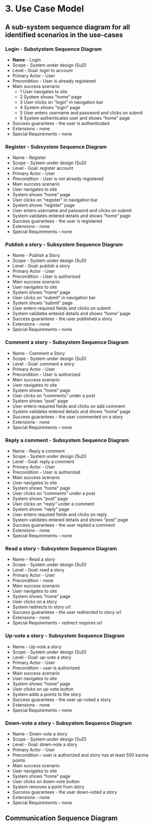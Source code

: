 
# 3. Use Case Model

## A sub-system sequence diagram for all identified scenarios in the use-cases


### Login - Substystem Sequence Diagram

* **Name** - Login
* Scope - System under design (SuD)
* Level - Goal: login to account
* Primary Actor - User
* Precondition - User is already registered
* Main success scenario 
	+ 1 User navigates to site
    + 2 System shows “home” page
    + 3 User clicks on “login” in navigation bar
    + 4 System shows “login” page
    + 5 User enters username and password and clicks on submit
    + 6 System authenticates user and shows “home” page
* Success guarantees - the user is authenticated
* Extensions - none
* Special Requirements – none 


### Register - Subsystem Sequence Diagram

* Name - Register
* Scope - System under design (SuD)
* Level - Goal: register account
* Primary Actor - User
* Precondition - User is not already registered
* Main success scenario 
* User navigates to site
* System shows “home” page
* User clicks on “register” in navigation bar
* System shows “register” page
* User enters username and password and clicks on submit
* System validates entered details and shows “home” page
* Success guarantees - the user is registered 
* Extensions - none
* Special Requirements – none


### Publish a story - Subsystem Sequence Diagram

* Name - Publish a Story 
* Scope - System under design (SuD)
* Level - Goal: publish a story
* Primary Actor - User
* Precondition - User is authorized
* Main success scenario 
* User navigates to site
* System shows “home” page
* User clicks on “submit” in navigation bar
* System shows “submit” page
* User enters required fields and clicks on submit
* System validates entered details and shows “home” page
* Success guarantees - the user published a story
* Extensions - none
* Special Requirements – none


### Comment a story - Subsystem Sequence Diagram

* Name - Comment a Story 
* Scope - System under design (SuD)
* Level - Goal: comment a story
* Primary Actor - User
* Precondition - User is authorized
* Main success scenario 
* User navigates to site
* System shows “home” page
* User clicks on “comments” under a post
* System shows “post” page
* User enters required fields and clicks on add comment
* System validates entered details and shows “home” page
* Success guarantees - the user commented on a story
* Extensions - none
* Special Requirements – none


### Reply a comment - Subsystem Sequence Diagram


* Name - Reply a comment 
* Scope - System under design (SuD)
* Level - Goal: reply a comment
* Primary Actor - User
* Precondition - User is authorized
* Main success scenario 
* User navigates to site
* System shows “home” page
* User clicks on “comments” under a post
* System shows “post” page
* User clicks on “reply” under a comment
* System shows “reply” page
* User enters required fields and clicks on reply
* System validates entered details and shows “post” page
* Success guarantees - the user replied a comment
* Extensions - none
* Special Requirements – none


### Read a story - Subsystem Sequence Diagram

* Name – Read a story
* Scope - System under design (SuD)
* Level - Goal: read a story
* Primary Actor - User
* Precondition - none
* Main success scenario 
* User navigates to site
* System shows “home” page
* User clicks on a story
* System redirects to story url
* Success guarantees - the user redirected to story url
* Extensions - none
* Special Requirements – redirect requires url


### Up-vote a story - Subsystem Sequence Diagram

* Name – Up-vote a story
* Scope - System under design (SuD)
* Level - Goal: up-vote a story
* Primary Actor - User
* Precondition - user is authorized
* Main success scenario 
* User navigates to site
* System shows “home” page
* User clicks on up-vote button 
* System adds a points to the story
* Success guarantees - the user up-voted a story
* Extensions - none
* Special Requirements – none


### Down-vote a story - Subsystem Sequence Diagram

* Name – Down-vote a story
* Scope - System under design (SuD)
* Level - Goal: down-vote a story
* Primary Actor - User
* Precondition – user is authorized and story has at least 500 karma points 
* Main success scenario 
* User navigates to site
* System shows “home” page
* User clicks on down-vote button 
* System removes a point from story
* Success guarantees - the user down-voted a story
* Extensions - none
* Special Requirements – none



## Communication Sequence Diagram

